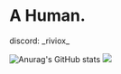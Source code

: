 # A Human.
discord: \_riviox_

![Anurag's GitHub stats](https://github-readme-stats.vercel.app/api?username=riviox&show_icons=true&theme=dracula) 
![](https://komarev.com/ghpvc/?username=riviox&style=for-the-badge)
